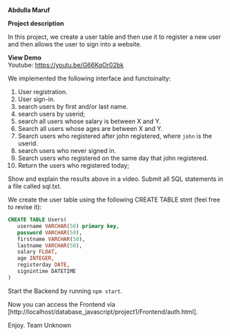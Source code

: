 
**Abdulla Maruf**

 



**Project description**

In this project, we create a user table and then use it to register a new user and then allows the user to sign into a website.

**View Demo**  
Youtube: https://youtu.be/G66KqOr02bk


We implemented the following interface and functoinalty: 
1. User registration.
2. User sign-in.
3. search users by first and/or last name.
4. search users by userid;
5. search all users whose salary is between X and Y. 
6. Search all users whose ages are between X and Y.
7. Search users who registered after john registered, where ```john``` is the userid.
8. search users who never signed in.
9. Search users who registered on the same day that john registered. 
10. Return the users who registered today;

Show and explain the results above in a video. Submit all SQL statements in a file called sql.txt. 

We create the user table using the following CREATE TABLE stmt (feel free to revise it): 


```SQL
CREATE TABLE Users(
   username VARCHAR(50) primary key,
   password VARCHAR(50), 
   firstname VARCHAR(50),
   lastname VARCHAR(50),
   salary FLOAT,
   age INTEGER,
   registerday DATE,
   signintime DATETIME
) 
```
 Start the Backend by running ```npm start```.

Now you can access the Frontend via [http://localhost/database_javascript/project1/Frontend/auth.html].

Enjoy. 
Team Unknown

